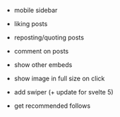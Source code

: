 - mobile sidebar
- liking posts
- reposting/quoting posts
- comment on posts
- show other embeds
- show image in full size on click	


- add swiper (+ update for svelte 5)
- get recommended follows